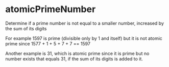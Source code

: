 # atomicPrimeNumber

Determine if a prime number is not equal to a smaller number, increased by the sum of its digits

For example 1597 is prime (divisible only by 1 and itself) but it is not atomic prime since 1577 + 1 + 5 + 7 + 7 == 1597

Another example is 31, which is atomic prime since it is prime but no number exists that equals 31, if the sum of its digits is added to it.
